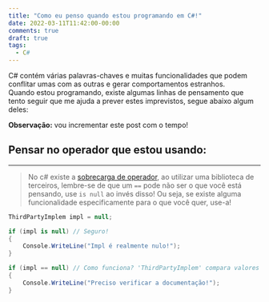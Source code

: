 ```yaml
---
title: "Como eu penso quando estou programando em C#!"
date: 2022-03-11T11:42:00-00:00
comments: true
draft: true
tags:
  - C#
---
```


C# contém várias palavras-chaves e muitas funcionalidades que podem conflitar umas com as outras e gerar comportamentos estranhos. <br />
Quando estou programando, existe algumas linhas de pensamento que tento seguir que me ajuda a prever estes imprevistos, segue abaixo algum deles: <br />

**Observação:** vou incrementar este post com o tempo!

## Pensar no operador que estou usando:
---
> No c# existe a [sobrecarga de operador](https://docs.microsoft.com/pt-br/dotnet/csharp/language-reference/operators/operator-overloading), ao utilizar uma biblioteca de terceiros, lembre-se de que um `==` pode não ser o que você está pensando, use `is null` ao invés disso! Ou seja, se existe alguma funcionalidade especificamente para o que você quer, use-a!

```csharp
ThirdPartyImplem impl = null;

if (impl is null) // Seguro!
{
    Console.WriteLine("Impl é realmente nulo!");
}

if (impl == null) // Como funciona? 'ThirdPartyImplem' compara valores ou só a referência?
{
    Console.WriteLine("Preciso verificar a documentação!");
}
```
